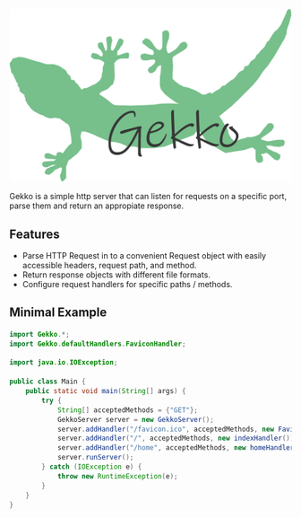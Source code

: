![Gekko](readmeAssets/GekkoLogo.png)

Gekko is a simple http server that can listen for requests on a specific port, parse them and return an appropiate response.

## Features
- Parse HTTP Request in to a convenient Request object with easily accessible headers, request path, and method.
- Return response objects with different file formats.
- Configure request handlers for specific paths / methods.

## Minimal Example
```java
import Gekko.*;
import Gekko.defaultHandlers.FaviconHandler;

import java.io.IOException;

public class Main {
    public static void main(String[] args) {
        try {
            String[] acceptedMethods = {"GET"};
            GekkoServer server = new GekkoServer();
            server.addHandler("/favicon.ico", acceptedMethods, new FaviconHandler());
            server.addHandler("/", acceptedMethods, new indexHandler());
            server.addHandler("/home", acceptedMethods, new homeHandler());
            server.runServer();
        } catch (IOException e) {
            throw new RuntimeException(e);
        }
    }
}
```

